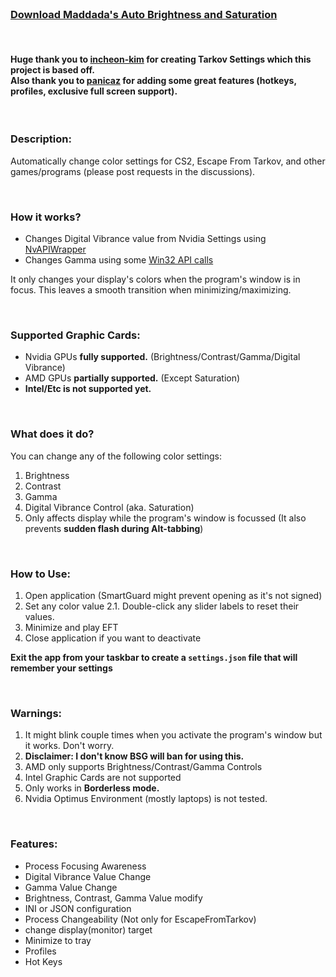 <br/>

<h3 align="left">
    <b><a href="https://github.com/maddada/auto-brightness-and-saturation/releases/latest"> Download Maddada's Auto Brightness and Saturation </a></b>      
</h3>

<br/>

<h4>
    Huge thank you to <a href="https://github.com/incheon-kim">incheon-kim</a> for creating Tarkov Settings which this project is based off. <br/>
    Also thank you to <a href="https://github.com/panicaz">panicaz</a> for adding some great features (hotkeys, profiles, exclusive full screen support).
</h4>

<br/>

### Description:
Automatically change color settings for CS2, Escape From Tarkov, and other games/programs (please post requests in the discussions).

<br/>

### How it works?
- Changes Digital Vibrance value from Nvidia Settings using [NvAPIWrapper](https://github.com/falahati/NvAPIWrapper)
- Changes Gamma using some [Win32 API calls](https://docs.microsoft.com/en-us/windows/win32/api/wingdi/nf-wingdi-setdevicegammaramp)

It only changes your display's colors when the program's window is in focus.
This leaves a smooth transition when minimizing/maximizing.

<br/>

### Supported Graphic Cards:
- Nvidia GPUs **fully supported.** (Brightness/Contrast/Gamma/Digital Vibrance)
- AMD GPUs **partially supported.** (Except Saturation)
- **Intel/Etc is not supported yet.**

<br/>

### What does it do?
You can change any of the following color settings:
1. Brightness
2. Contrast
3. Gamma
4. Digital Vibrance Control (aka. Saturation)
5. Only affects display while the program's window is focussed (It also prevents **sudden flash during Alt-tabbing**)

<br/>

### How to Use:
1. Open application (SmartGuard might prevent opening as it's not signed)
2. Set any color value
2.1. Double-click any slider labels to reset their values.
3. Minimize and play EFT
4. Close application if you want to deactivate

**Exit the app from your taskbar to create a `settings.json` file that will remember your settings**

<br/>

### Warnings:
1. It might blink couple times when you activate the program's window but it works. Don't worry.
2. **Disclaimer: I don't know BSG will ban for using this.**
3. AMD only supports Brightness/Contrast/Gamma Controls
4. Intel Graphic Cards are not supported
5. Only works in **Borderless mode.**
6. Nvidia Optimus Environment (mostly laptops) is not tested.

<br/>

### Features:
- Process Focusing Awareness
- Digital Vibrance Value Change
- Gamma Value Change
- Brightness, Contrast, Gamma Value modify
- INI or JSON configuration
- Process Changeability (Not only for EscapeFromTarkov)
- change display(monitor) target
- Minimize to tray
- Profiles
- Hot Keys
